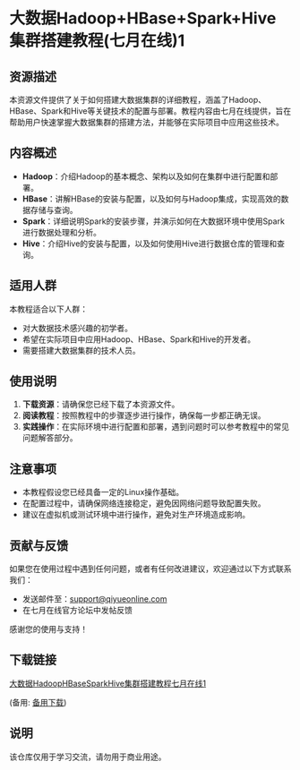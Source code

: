 # 大数据Hadoop+HBase+Spark+Hive集群搭建教程(七月在线)1

## 资源描述

本资源文件提供了关于如何搭建大数据集群的详细教程，涵盖了Hadoop、HBase、Spark和Hive等关键技术的配置与部署。教程内容由七月在线提供，旨在帮助用户快速掌握大数据集群的搭建方法，并能够在实际项目中应用这些技术。

## 内容概述

- **Hadoop**：介绍Hadoop的基本概念、架构以及如何在集群中进行配置和部署。
- **HBase**：讲解HBase的安装与配置，以及如何与Hadoop集成，实现高效的数据存储与查询。
- **Spark**：详细说明Spark的安装步骤，并演示如何在大数据环境中使用Spark进行数据处理和分析。
- **Hive**：介绍Hive的安装与配置，以及如何使用Hive进行数据仓库的管理和查询。

## 适用人群

本教程适合以下人群：

- 对大数据技术感兴趣的初学者。
- 希望在实际项目中应用Hadoop、HBase、Spark和Hive的开发者。
- 需要搭建大数据集群的技术人员。

## 使用说明

1. **下载资源**：请确保您已经下载了本资源文件。
2. **阅读教程**：按照教程中的步骤逐步进行操作，确保每一步都正确无误。
3. **实践操作**：在实际环境中进行配置和部署，遇到问题时可以参考教程中的常见问题解答部分。

## 注意事项

- 本教程假设您已经具备一定的Linux操作基础。
- 在配置过程中，请确保网络连接稳定，避免因网络问题导致配置失败。
- 建议在虚拟机或测试环境中进行操作，避免对生产环境造成影响。

## 贡献与反馈

如果您在使用过程中遇到任何问题，或者有任何改进建议，欢迎通过以下方式联系我们：

- 发送邮件至：support@qiyueonline.com
- 在七月在线官方论坛中发帖反馈

感谢您的使用与支持！

## 下载链接
[大数据HadoopHBaseSparkHive集群搭建教程七月在线1](https://pan.quark.cn/s/d008d3a88e70) 

(备用: [备用下载](https://pan.baidu.com/s/1FH_m0QfMOle4w2Y2sOZ5Dw?pwd=1234))

## 说明

该仓库仅用于学习交流，请勿用于商业用途。
